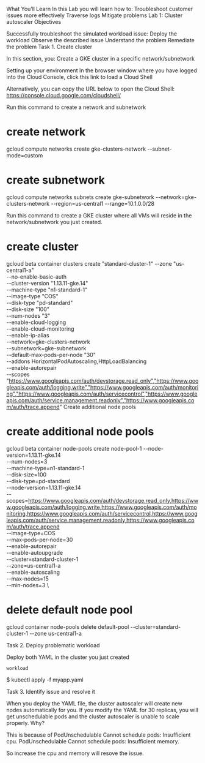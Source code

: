 What You’ll Learn
In this Lab you will learn how to:
Troubleshoot customer issues more effectively
Traverse logs
Mitigate problems
Lab 1: Cluster autoscaler
Objectives

Successfully troubleshoot the simulated workload issue:
Deploy the workload
Observe the described issue
Understand the problem
Remediate the problem
Task 1. Create cluster

In this section, you:
Create a GKE cluster in a specific network/subnetwork

Setting up your environment
In the browser window where you have logged into the Cloud Console, click this link to load a Cloud Shell

Alternatively, you can copy the URL below to open the Cloud Shell:
https://console.cloud.google.com/cloudshell/

Run this command to create a network and subnetwork
# create network
gcloud compute networks create gke-clusters-network --subnet-mode=custom
 
# create subnetwork
gcloud compute networks subnets create gke-subnetwork --network=gke-clusters-network --region=us-central1 --range=10.1.0.0/28

Run this command to create a GKE cluster where all VMs will reside in the network/subnetwork you just created.
# create cluster
gcloud beta container clusters create "standard-cluster-1" --zone "us-central1-a" \
--no-enable-basic-auth \
--cluster-version "1.13.11-gke.14" \
--machine-type "n1-standard-1" \
--image-type "COS" \
--disk-type "pd-standard" \
--disk-size "100" \
--num-nodes "3" \
--enable-cloud-logging \
--enable-cloud-monitoring \
--enable-ip-alias \
--network=gke-clusters-network \
--subnetwork=gke-subnetwork \
--default-max-pods-per-node "30" \
--addons HorizontalPodAutoscaling,HttpLoadBalancing \
--enable-autorepair \
--scopes "https://www.googleapis.com/auth/devstorage.read_only","https://www.googleapis.com/auth/logging.write","https://www.googleapis.com/auth/monitoring","https://www.googleapis.com/auth/servicecontrol","https://www.googleapis.com/auth/service.management.readonly","https://www.googleapis.com/auth/trace.append"
Create additional node pools
# create additional node pools
gcloud beta container node-pools create node-pool-1 --node-version=1.13.11-gke.14 \
--num-nodes=3 \
--machine-type=n1-standard-1 \
--disk-size=100 \
--disk-type=pd-standard \
--node-version=1.13.11-gke.14 \
--scopes=https://www.googleapis.com/auth/devstorage.read_only,https://www.googleapis.com/auth/logging.write,https://www.googleapis.com/auth/monitoring,https://www.googleapis.com/auth/servicecontrol,https://www.googleapis.com/auth/service.management.readonly,https://www.googleapis.com/auth/trace.append \
 --image-type=COS \
 --max-pods-per-node=30 \
 --enable-autorepair \
 --enable-autoupgrade \
 --cluster=standard-cluster-1 \
 --zone=us-central1-a \
 --enable-autoscaling \
 --max-nodes=15 \
 --min-nodes=3 \

# delete default node pool
gcloud container node-pools delete default-pool --cluster=standard-cluster-1 --zone us-central1-a


Task 2. Deploy problematic workload

Deploy both YAML in the cluster you just created

	workload
$ kubectl apply -f myapp.yaml

Task 3. Identify issue and resolve it

When you deploy the YAML file, the cluster autoscaler will create new nodes automatically for you. If you modify the YAML for 30 replicas, you will get unschedulable pods and the cluster autoscaler is unable to scale properly. Why?

This is because of  PodUnschedulable Cannot schedule pods: Insufficient cpu.
 PodUnschedulable Cannot schedule pods: Insufficient memory.
 
 So increase the cpu and memory will resove the issue.
